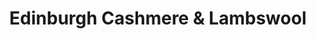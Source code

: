 ---
title: "Edinburgh Cashmere & Lambswool"
url: /edinburgh/edinburgh-cashmere-and-lambswool/
shop: clothes
---